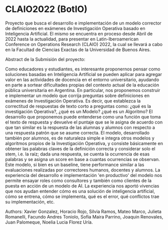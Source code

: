# CLAIO2022 (BotIO)

Proyecto que busca el desarrollo e implementación de un modelo corrector de definiciones en exámenes de Investigación Operativa basado en Inteligencia Artificial. El mismo se encuentra en proceso desde Abril de 2022 hasta la actualidad, para presentar en Latin-Iberoamerican Conference on Operations Research (CLAIO) 2022, la cual se llevará a cabo en la Facultad de Ciencias Exactas de la Universidad de Buenos Aires.


Abstract de la Submisión del proyecto:

Como educadores y estudiantes, es interesante proponernos pensar como soluciones basadas en Inteligencia Artificial se pueden aplicar para agregar valor en las actividades de docencia en el entorno universitario, ayudando en parte a sortear dificultades propias del contexto actual de la educación pública universitaria en Argentina. En particular, nos proponemos construir e implementar un modelo que corrija preguntas sobre definiciones en exámenes de Investigación Operativa. Es decir, que establezca la correctitud de respuestas de texto corto a preguntas como: ¿qué es la investigación Operativa?, ¿qué es un Modelo? ¿qué es un Algoritmo? El desarrollo que proponemos puede entenderse como una función que toma el texto de respuesta y devuelve el puntaje que se le asigna de acuerdo con que tan similar es la respuesta de las alumnas y alumnos con respecto a una respuesta patrón que se asume correcta. El modelo, desarrollado también por alumnos, es de naturaleza simple e integra otros modelos y algoritmos propios de la Investigación Operativa, y consiste básicamente en obtener las palabras claves de la definición correcta y considerar solo el stem, i.e. la raíz; dada una respuesta, se cuenta la ocurrencia de esas palabras y se asigna un score en base a cuantas ocurrencias se observan. Este modelo, si bien es un baseline, tiene performance similar a las evaluaciones realizadas por correctores humanos, docentes y alumnos. La experiencia del desarrollo e implementación 'en productivo' del modelo nos permite ensayar roles como consultores y también como clientes de la puesta en acción de un modelo de AI. La experiencia nos aportó vivencias que nos ayudan entender cómo es una solución de inteligencia artificial, cómo se entrena, cómo se implementa, qué es el error, qué conflictos trae su implementación, etc.

Authors: Xavier Gonzalez, Horacio Rojo, Silvia Ramos, Mateo Marco, Julieta Romanelli, Facundo Andres Toniolo, Sofia Maira Parrino, Joaquin Renovales, Juan Palomeque, Noelia Lucia Florez Uría.
